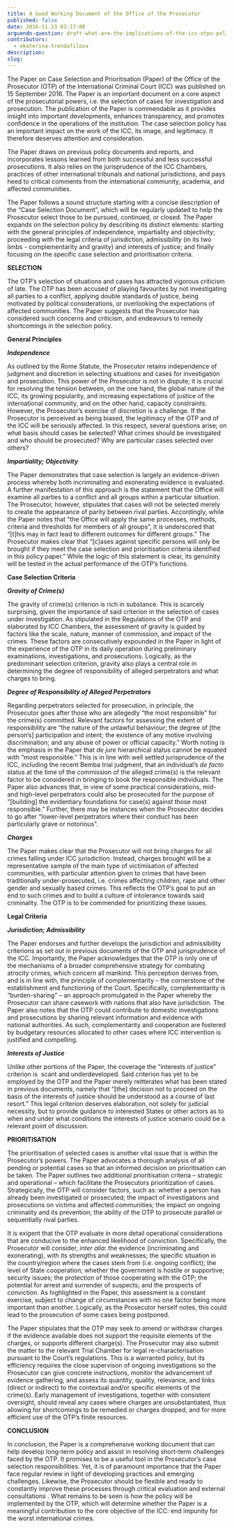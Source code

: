 ```yaml
---
title: A Good Working Document of the Office of the Prosecutor
published: false
date: 2016-11-23 03:17:00
arguendo-question: draft-what-are-the-implications-of-the-icc-otps-policy-paper-on-case-selection-and-prioritisation-2016
contributors:
  - ekaterina-trendafilova
description:
slug:
---
```



The Paper on Case Selection and Prioritisation (Paper) of the Office of the Prosecutor (OTP) of the International Criminal Court (ICC) was published on 15 September 2016. The Paper is an important document on a core aspect of the prosecutorial powers, i.e. the selection of cases for investigation and prosecution. The publication of the Paper is commendable as it provides insight into important developments, enhances transparency, and promotes confidence in the operations of the institution. The case selection policy has an important impact on the work of the ICC, its image, and legitimacy. It therefore deserves attention and consideration.

The Paper draws on previous policy documents and reports, and incorporates lessons learned from both successful and less successful prosecutions. It also relies on the jurisprudence of the ICC Chambers, practices of other international tribunals and national jurisdictions, and pays heed to critical comments from the international community, academia, and affected communities.

The Paper follows a sound structure starting with a concise description of the “Case Selection Document”, which will be regularly updated to help the Prosecutor select those to be pursued, continued, or closed. The Paper expands on the selection policy by describing its distinct elements: starting with the general principles of independence, impartiality and objectivity; proceeding with the legal criteria of jurisdiction, admissibility (in its two limbs - complementarity and gravity) and interests of justice; and finally focusing on the specific case selection and prioritisation criteria.

**SELECTION**

The OTP’s selection of situations and cases has attracted vigorous criticism of late. The OTP has been accused of playing favourites by not investigating all parties to a conflict, applying double standards of justice, being motivated by political considerations, or overlooking the expectations of affected communities. The Paper suggests that the Prosecutor has considered such concerns and criticism, and endeavours to remedy shortcomings in the selection policy.

**General Principles**

***Independence***

As outlined by the Rome Statute, the Prosecutor retains independence of judgment and discretion in selecting situations and cases for investigation and prosecution. This power of the Prosecutor is not in dispute; it is crucial for resolving the tension between, on the one hand, the global nature of the ICC, its growing popularity, and increasing expectations of justice of the international community, and on the other hand, capacity constraints. However, the Prosecutor’s exercise of discretion is a challenge. If the Prosecutor is perceived as being biased, the legitimacy of the OTP and of the ICC will be seriously affected. In this respect, several questions arise; on what basis should cases be selected? What crimes should be investigated and who should be prosecuted? Why are particular cases selected over others?

***Impartiality; Objectivity***

The Paper demonstrates that case selection is largely an evidence-driven process whereby both incriminating and exonerating evidence is evaluated. A further manifestation of this approach is the statement that the Office will examine all parties to a conflict and all groups within a particular situation. The Prosecutor, however, stipulates that cases will not be selected merely to create the appearance of parity between rival parties. Accordingly, while the Paper notes that “the Office will apply the same processes, methods, criteria and thresholds for members of all groups”, it is underscored that “[t]his may in fact lead to different outcomes for different groups.” The Prosecutor makes clear that “[c]ases against specific persons will only be brought if they meet the case selection and prioritisation criteria identified in this policy paper.” While the logic of this statement is clear, its genuinity will be tested in the actual performance of the OTP’s functions.

**Case Selection Criteria**

***Gravity of Crime(s)***

The gravity of crime(s) criterion is rich in substance. This is scarcely surprising, given the importance of said criterion in the selection of cases under investigation. As stipulated in the Regulations of the OTP and elaborated by ICC Chambers, the assessment of gravity is guided by factors like the scale, nature, manner of commission, and impact of the crimes. These factors are consecutively expounded in the Paper in light of the experience of the OTP in its daily operation during preliminary examinations, investigations, and prosecutions. Logically, as the predominant selection criterion, gravity also plays a central role in determining the degree of responsibility of alleged perpetrators and what charges to bring.

***Degree of Responsibility of Alleged Perpetrators***

Regarding perpetrators selected for prosecution, in principle, the Prosecutor goes after those who are allegedly “the most responsible” for the crime(s) committed. Relevant factors for assessing the extent of responsibility are “the nature of the unlawful behaviour; the degree of [the person’s] participation and intent; the existence of any motive involving discrimination; and any abuse of power or official capacity.” Worth noting is the emphasis in the Paper that *de* *jure* hierarchical status cannot be equated with “most responsible.” This is in line with well settled jurisprudence of the ICC, including the recent Bemba trial judgment, that an individual’s *de* *facto* status at the time of the commission of the alleged crime(s) is the relevant factor to be considered in bringing to book the responsible individuals. The Paper also advances that, in view of some practical considerations, mid- and high-level perpetrators could also be prosecuted for the purpose of “[building] the evidentiary foundations for case(s) against those most responsible.” Further, there may be instances when the Prosecutor decides to go after “lower-level perpetrators where their conduct has been particularly grave or notorious”.

***Charges***

The Paper makes clear that the Prosecutor will not bring charges for all crimes falling under ICC jurisdiction. Instead, charges brought will be a representative sample of the main type of victimisation of affected communities, with particular attention given to crimes that have been traditionally under-prosecuted, i.e. crimes affecting children, rape and other gender and sexually based crimes. This reflects the OTP’s goal to put an end to such crimes and to build a culture of intolerance towards said criminality. The OTP is to be commended for prioritizing these issues.

**Legal Criteria**

***Jurisdiction; Admissibility***

The Paper endorses and further develops the jurisdiction and admissibility criterions as set out in previous documents of the OTP and jurisprudence of the ICC. Importantly, the Paper acknowledges that the OTP is only one of the mechanisms of a broader comprehensive strategy for combating atrocity crimes, which concern all mankind. This perception derives from, and is in line with, the principle of complementarity – the cornerstone of the establishment and functioning of the Court. Specifically, complementarity is “burden-sharing” – an approach promulgated in the Paper whereby the Prosecutor can share casework with nations that also have jurisdiction. The Paper also notes that the OTP could contribute to domestic investigations and prosecutions by sharing relevant information and evidence with national authorities. As such, complementarity and cooperation are fostered by budgetary resources allocated to other cases where ICC intervention is justified and compelling.

***Interests of Justice***

Unlike other portions of the Paper, the coverage the “interests of justice” criterion is  scant and underdeveloped. Said criterion has yet to be employed by the OTP and the Paper merely reitterates what has been stated in previous documents, namely that “[the] decision not to proceed on the basis of the interests of justice should be understood as a course of last resort.” This legal criterion deserves elaboration, not solely for judicial necessity, but to provide guidance to interested States or other actors as to when and under what conditions the interests of justice scenario could be a relevant point of discussion.

**PRIORITISATION**

The prioritisation of selected cases is another vital issue that is within the Prosecutor’s powers. The Paper advocates a thorough analysis of all pending or potential cases so that an informed decision on prioritisation can be taken. The Paper outlines two additional prioritisation criteria – strategic and operational – which facilitate the Prosecutors prioritization of cases. Strategically, the OTP will consider factors, such as: whether a person has already been investigated or prosecuted; the impact of investigations and prosecutions on victims and affected communities; the impact on ongoing criminality and its prevention; the ability of the OTP to prosecute parallel or sequentially rival parties.

It is exigent that the OTP evaluate in more detail operational considerations that are conducive to the enhanced likelihood of conviction. Specifically, the Prosecutor will consider, *inter* *alia*: the evidence (incriminating and exonerating), with its strengths and weaknesses; the specific situation in the country/region where the cases stem from (i.e. ongoing conflict); the level of State cooperation; whether the government is hostile or supportive; security issues; the protection of those cooperating with the OTP; the potential for arrest and surrender of suspects; and the prospects of conviction. As highlighted in the Paper, this assessment is a constant exercise, subject to change of circumstances with no one factor being more important than another. Logically, as the Prosecutor herself notes, this could lead to the prosecution of some cases being postponed.

The Paper stipulates that the OTP may seek to amend or withdraw charges if the evidence available does not support the requisite elements of the charges, or supports different charge(s). The Prosecutor may also submit the matter to the relevant Trial Chamber for legal re-characterisation pursuant to the Court’s regulations. This is a warranted policy, but its efficiency requires the close supervison of ongoing investigations so the Prosecutor can give concrete instructions, monitor the advancement of evidence gathering, and assess its quantity, quality, relevance, and links (direct or indirect) to the contextual and/or specific elements of the crime(s). Early management of investigations, together with consistent oversight, should reveal any cases where charges are unsubstantiated, thus allowing for shortcomings to be remedied or charges dropped, and for more efficient use of the OTP’s finite resources.

**CONCLUSION**

In conclusion, the Paper is a comprehensive working document that can help develop long-term policy and assist in resolving short-term challenges faced by the OTP. It promises to be a useful tool in the Prosecutor’s case selection responsibilities. Yet, it is of paramount importance that the Paper face regular review in light of developing practices and emerging challenges. Likewise, the Prosecutor should be flexible and ready to constantly improve these processes through critical evaluation and external consultations . What remains to be seen is how the policy will be implemented by the OTP, which will determine whether the Paper is a meaningful contribution to the core objective of the ICC: end impunity for the worst international crimes.